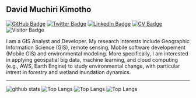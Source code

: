 ## David Muchiri Kimotho

[![GitHub Badge](https://img.shields.io/github/followers/DAWOODSKYM?style=social)](https://github.com/DAWOODSKYM?tab=followers)
[![Twitter Badge](https://img.shields.io/twitter/follow/kimdave308?style=social)](https://twitter.com/kimdave308)
[![LinkedIn Badge](https://img.shields.io/badge/My-LinkedIn-blue)](https://www.linkedin.com/in/david-kimotho-974b64174)
[![CV Badge](https://img.shields.io/badge/My-CV-critical)](https://arcgis.me/cv/)
![Visitor Badge](https://visitor-badge.laobi.icu/badge?page_id=DAWOODSKYM.DAWOODSKYM)

I am a GIS Analyst and Developer. My research interests include Geographic Information Science (GIS), remote sensing, Mobile software developement (Mobile GIS) and environmental modeling. More specifically, I am interested in applying geospatial big data, machine learning, and cloud computing (e.g., AWS, Earth Engine) to study environmental change, with particular intrest in forestry and wetland inundation dynamics.






---

![github stats](https://github-readme-stats-sigma-five.vercel.app/api?username=DAWOODSKYM&show_icons=true)
![Top Langs](https://github-readme-stats-sigma-five.vercel.app/api/top-langs/?username=DAWOODSKYM&langs_count=3&hide=javascript,go,html,css,tex)
![Top Langs](https://github-readme-stats.vercel.app/api/top-langs/?username=DAWOODSKYM&hide_langs_below=5)
![Top Langs](https://github-readme-stats.vercel.app/api/layout=compact/?username=DAWOODSKYM&layout=compact)

